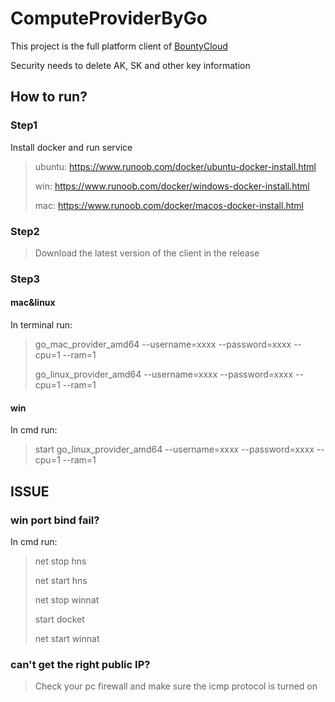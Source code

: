 # ComputeProviderByGo
This project is the full platform client of [BountyCloud](https://www.bountycloud.net)

Security needs to delete AK, SK and other key information

## How to run? 

### Step1 
Install docker and run service

>ubuntu: https://www.runoob.com/docker/ubuntu-docker-install.html
> 
>win: https://www.runoob.com/docker/windows-docker-install.html
> 
>mac: https://www.runoob.com/docker/macos-docker-install.html

### Step2

> Download the latest version of the client in the release

### Step3 

#### mac&linux
In terminal run:

>go_mac_provider_amd64 --username=xxxx --password=xxxx --cpu=1 --ram=1
> 
>go_linux_provider_amd64 --username=xxxx --password=xxxx --cpu=1 --ram=1

#### win
In cmd run:

> start go_linux_provider_amd64 --username=xxxx --password=xxxx --cpu=1 --ram=1

## ISSUE

### win port bind fail?

In cmd run:

> net stop hns
> 
> net start hns 
> 
> net stop winnat
> 
> start docket 
> 
> net start winnat

### can't get the right public IP?
> Check your pc firewall and make sure the icmp protocol is turned on
